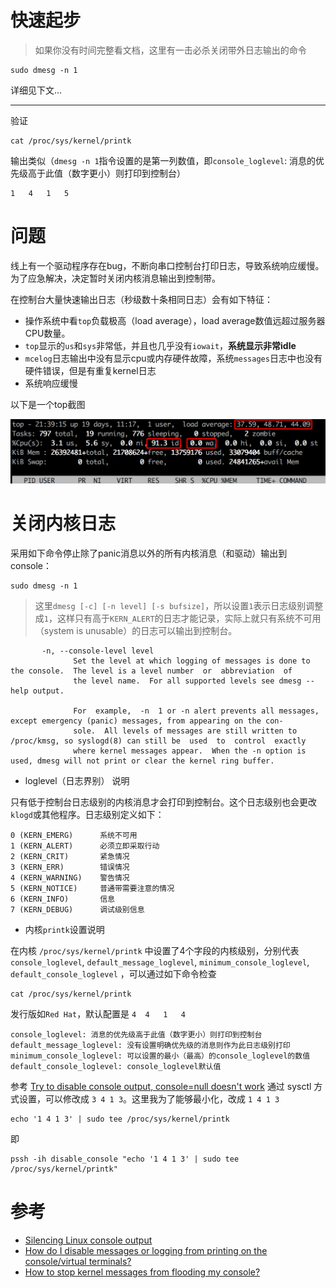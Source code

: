 # 快速起步

> 如果你没有时间完整看文档，这里有一击必杀关闭带外日志输出的命令

```
sudo dmesg -n 1
```

详细见下文...

----

验证

```
cat /proc/sys/kernel/printk
```

输出类似（`dmesg -n 1`指令设置的是第一列数值，即`console_loglevel`: 消息的优先级高于此值（数字更小）则打印到控制台）

```
1	4	1	5
```

# 问题

线上有一个驱动程序存在bug，不断向串口控制台打印日志，导致系统响应缓慢。为了应急解决，决定暂时关闭内核消息输出到控制带。

在控制台大量快速输出日志（秒级数十条相同日志）会有如下特征：

* 操作系统中看`top`负载极高（load average），load average数值远超过服务器CPU数量。
* `top`显示的`us`和`sys`非常低，并且也几乎没有`iowait`，**系统显示非常idle**
* `mcelog`日志输出中没有显示cpu或内存硬件故障，系统`messages`日志中也没有硬件错误，但是有重复kernel日志
* 系统响应缓慢

以下是一个top截图

![disable_message_console](../../../img/os/linux/log/disable_message_console.png)

# 关闭内核日志

采用如下命令停止除了panic消息以外的所有内核消息（和驱动）输出到console：

```
sudo dmesg -n 1
```

> 这里`dmesg [-c] [-n level] [-s bufsize]`，所以设置`1`表示日志级别调整成`1`，这样只有高于`KERN_ALERT`的日志才能记录，实际上就只有系统不可用（system is unusable）的日志可以输出到控制台。

```
       -n, --console-level level
              Set the level at which logging of messages is done to the console.  The level is a level number  or  abbreviation  of
              the level name.  For all supported levels see dmesg --help output.

              For  example,  -n  1 or -n alert prevents all messages, except emergency (panic) messages, from appearing on the con‐
              sole.  All levels of messages are still written to /proc/kmsg, so syslogd(8) can still be  used  to  control  exactly
              where kernel messages appear.  When the -n option is used, dmesg will not print or clear the kernel ring buffer.
```

* loglevel（日志界别） 说明

只有低于控制台日志级别的内核消息才会打印到控制台。这个日志级别也会更改`klogd`或其他程序。日志级别定义如下：

```
0 (KERN_EMERG)		系统不可用
1 (KERN_ALERT)		必须立即采取行动
2 (KERN_CRIT)		紧急情况
3 (KERN_ERR)		错误情况
4 (KERN_WARNING)	警告情况
5 (KERN_NOTICE)		普通带需要注意的情况
6 (KERN_INFO)		信息
7 (KERN_DEBUG)		调试级别信息
```

* 内核`printk`设置说明

在内核 `/proc/sys/kernel/printk` 中设置了4个字段的内核级别，分别代表 `console_loglevel`, `default_message_loglevel`, `minimum_console_loglevel`, `default_console_loglevel` ，可以通过如下命令检查

```
cat /proc/sys/kernel/printk
```

发行版如`Red Hat`，默认配置是 `4	4	1	4`

```
console_loglevel: 消息的优先级高于此值（数字更小）则打印到控制台
default_message_loglevel: 没有设置明确优先级的消息则作为此日志级别打印
minimum_console_loglevel: 可以设置的最小（最高）的console_loglevel的数值
default_console_loglevel: console_loglevel默认值
```

参考 [Try to disable console output, console=null doesn't work](http://unix.stackexchange.com/questions/117926/try-to-disable-console-output-console-null-doesnt-work) 通过 sysctl 方式设置，可以修改成 `3 4 1 3`。这里我为了能够最小化，改成 `1 4 1 3`

```
echo '1 4 1 3' | sudo tee /proc/sys/kernel/printk
```

即

```
pssh -ih disable_console "echo '1 4 1 3' | sudo tee /proc/sys/kernel/printk"
```

# 参考

* [Silencing Linux console output](http://superuser.com/questions/29666/silencing-linux-console-output)
* [How do I disable messages or logging from printing on the console/virtual terminals?](http://askubuntu.com/questions/97256/how-do-i-disable-messages-or-logging-from-printing-on-the-console-virtual-termin)
* [How to stop kernel messages from flooding my console?](http://superuser.com/questions/351387/how-to-stop-kernel-messages-from-flooding-my-console)
